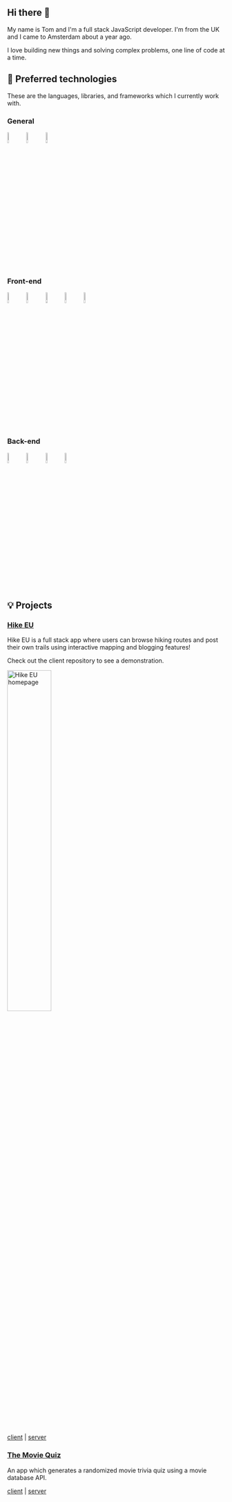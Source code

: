 ## Hi there 👋
My name is Tom and I'm a full stack JavaScript developer. I'm from the UK and I came to Amsterdam about a year ago.

I love building new things and solving complex problems, one line of code at a time.

## 🤖 Preferred technologies

These are the languages, libraries, and frameworks which I currently work with.

### General

<p align="left">
  <img src="https://user-images.githubusercontent.com/31222514/149812547-405716a0-b974-4da4-b749-f2b4a8adc1d8.png" width="8%" alt="Javascript logo">
  <img src="https://user-images.githubusercontent.com/31222514/149813300-65804694-d3ea-4e31-955d-dbc47229a82d.png" width="8%" alt="Typescript logo">
  <img src="https://cdn.jsdelivr.net/gh/devicons/devicon/icons/npm/npm-original-wordmark.svg" width="8%" alt="NPM logo" />
 </p>

### Front-end
<p align="left">
  <img src="https://user-images.githubusercontent.com/31222514/149813755-3f74a208-1e4c-4d81-b848-1d4f1a18b969.png" width="8%" alt="React logo">
  <img src="https://user-images.githubusercontent.com/31222514/149813532-e214a55c-9b91-4b71-bb17-0dcf18903f7a.png" width="8%" alt="CSS logo">
  <img src="https://user-images.githubusercontent.com/31222514/149814154-3de042e2-bccf-4f0e-8d0e-98a2dbcae7c0.png" width="8%" alt="HTML logo">
  <img src="https://user-images.githubusercontent.com/31222514/160580699-d782fd3f-4e09-4d92-895c-d9867302e145.svg" width="8%" alt="Redux logo">
  <img src="https://mui.com/static/logo.png" width="8%" alt="MUI logo">
</p>

### Back-end
<p align="left">
  <img src="https://user-images.githubusercontent.com/31222514/149943049-95f0909a-9c2b-4fae-bd04-647d531dd10d.png" width="8%" alt="NODE logo">
  <img src="https://cdn.jsdelivr.net/gh/devicons/devicon/icons/express/express-original.svg" width="8%" alt="Express logo">  
  <img src="https://user-images.githubusercontent.com/31222514/155521312-96e008ba-1d5e-409f-aaec-ca229ca275c6.jpeg" width="8%" alt="Postgres logo">
  <img src="https://cdn.freebiesupply.com/logos/large/2x/sequelize-logo-png-transparent.png" width="8%" alt="Sequelize logo">
</p>

## :bulb: Projects

### [Hike EU](https://hike-eu.netlify.app/)

Hike EU is a full stack app where users can browse hiking routes and post their own trails using interactive mapping and blogging features!

Check out the client repository to see a demonstration.

<p align="left">
   <img src="https://i.imgur.com/Ku7PGhX.png" width="45%" alt="Hike EU homepage">
</p>

[client](https://github.com/t0mc0llins/frontend-hike-eu) |
   [server](https://github.com/t0mc0llins/backend-hike-eu)

### [The Movie Quiz](https://moviequizgame.netlify.app/)

An app which generates a randomized movie trivia quiz using a movie database API.

[client](https://github.com/t0mc0llins/quiz-frontend) |
   [server](https://github.com/t0mc0llins/movie-quiz-backend)
